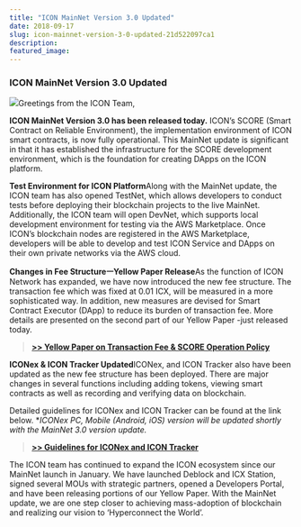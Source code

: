 ```yaml
---
title: "ICON MainNet Version 3.0 Updated"
date: 2018-09-17
slug: icon-mainnet-version-3-0-updated-21d522097ca1
description:
featured_image:
---
```


### **ICON MainNet Version 3.0 Updated**

![](https://cdn-images-1.medium.com/max/800/0*f1WQf39Zxo4rUZfI)Greetings from the ICON Team,

**ICON MainNet Version 3.0 has been released today.** ICON’s SCORE (Smart Contract on Reliable Environment), the implementation environment of ICON smart contracts, is now fully operational. This MainNet update is significant in that it has established the infrastructure for the SCORE development environment, which is the foundation for creating DApps on the ICON platform.

**Test Environment for ICON Platform**Along with the MainNet update, the ICON team has also opened TestNet, which allows developers to conduct tests before deploying their blockchain projects to the live MainNet. Additionally, the ICON team will open DevNet, which supports local development environment for testing via the AWS Marketplace. Once ICON’s blockchain nodes are registered in the AWS Marketplace, developers will be able to develop and test ICON Service and DApps on their own private networks via the AWS cloud.

**Changes in Fee StructureㅡYellow Paper Release**As the function of ICON Network has expanded, we have now introduced the new fee structure. The transaction fee which was fixed at 0.01 ICX, will be measured in a more sophisticated way. In addition, new measures are devised for Smart Contract Executor (DApp) to reduce its burden of transaction fee. More details are presented on the second part of our Yellow Paper -just released today.


> [**>> Yellow Paper on Transaction Fee & SCORE Operation Policy**](https://icon.foundation/resources/file/ICON_Yellowpaper_Transactionfee_EN_V1.0.pdf)

**ICONex & ICON Tracker Updated**ICONex, and ICON Tracker also have been updated as the new fee structure has been deployed. There are major changes in several functions including adding tokens, viewing smart contracts as well as recording and verifying data on blockchain.

Detailed guidelines for ICONex and ICON Tracker can be found at the link below. **ICONex PC, Mobile (Android, iOS) version will be updated shortly with the MainNet 3.0 version update.*


> [**>> Guidelines for ICONex and ICON Tracker**](https://medium.com/helloiconworld/guide-on-iconex-and-icon-tracker-update-according-to-icon-mainnet-version3-0-update-4d7f54ab5130)

The ICON team has continued to expand the ICON ecosystem since our MainNet launch in January. We have launched Deblock and ICX Station, signed several MOUs with strategic partners, opened a Developers Portal, and have been releasing portions of our Yellow Paper. With the MainNet update, we are one step closer to achieving mass-adoption of blockchain and realizing our vision to ‘Hyperconnect the World’.

